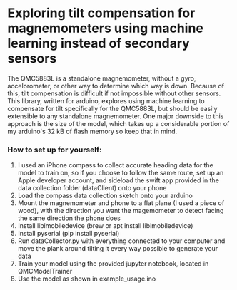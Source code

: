 # Exploring tilt compensation for magnemometers using machine learning instead of secondary sensors
The QMC5883L is a standalone magnemometer, without a gyro, accelorometer, or other way to determine which way is down.
Because of this, tilt compensation is difficult if not impossible without other sensors.
This library, written for arduino, explores using machine learning to compensate for tilt specifically for the QMC5883L, but should be easily extensible to any standalone magnemometer.
One major downside to this approach is the size of the model, which takes up a considerable portion of my arduino's 32 kB of flash memory so keep that in mind.

### How to set up for yourself:
1. I used an iPhone compass to collect accurate heading data for the model to train on, so if you choose to follow the same route, set up an Apple developer account, and sideload the swift app provided in the data collection folder (dataClient) onto your phone
3. Load the compass data collection sketch onto your arduino
4. Mount the magnemometer and phone to a flat plane (I used a piece of wood), with the direction you want the magemometer to detect facing the same direction the phone does
5. Install libimobiledevice (brew or apt install libimobiledevice)
6. Install pyserial (pip install pyserial)
7. Run dataCollector.py with everything connected to your computer and move the plank around tilting it every way possible to generate your data
8. Train your model using the provided jupyter notebook, located in QMCModelTrainer
9. Use the model as shown in example_usage.ino
